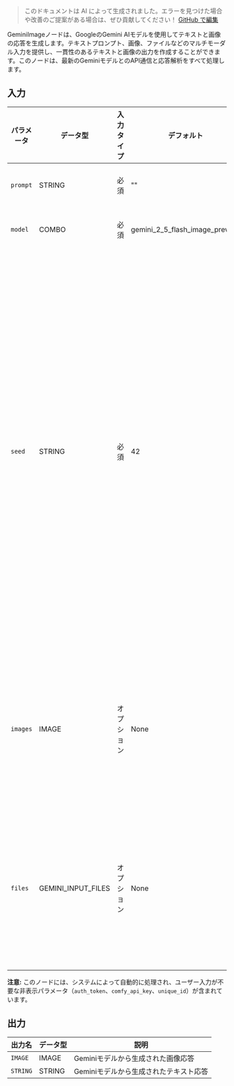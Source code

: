 > このドキュメントは AI によって生成されました。エラーを見つけた場合や改善のご提案がある場合は、ぜひ貢献してください！ [GitHub で編集](https://github.com/Comfy-Org/embedded-docs/blob/main/comfyui_embedded_docs/docs/GeminiImage/ja.md)

GeminiImageノードは、GoogleのGemini AIモデルを使用してテキストと画像の応答を生成します。テキストプロンプト、画像、ファイルなどのマルチモーダル入力を提供し、一貫性のあるテキストと画像の出力を作成することができます。このノードは、最新のGeminiモデルとのAPI通信と応答解析をすべて処理します。

## 入力

| パラメータ | データ型 | 入力タイプ | デフォルト | 範囲 | 説明 |
|-----------|-----------|------------|---------|-------|-------------|
| `prompt` | STRING | 必須 | "" | - | 生成用のテキストプロンプト |
| `model` | COMBO | 必須 | gemini_2_5_flash_image_preview | 利用可能なGeminiモデル<br>GeminiImageModel列挙型から抽出されたオプション | 応答生成に使用するGeminiモデル |
| `seed` | STRING | 必須 | 42 | 0 から 18446744073709551615 | seedを特定の値に固定すると、モデルは繰り返しリクエストに対して同じ応答を提供するよう最善を尽くします。確定的な出力は保証されません。また、モデルや温度などのパラメータ設定を変更すると、同じseed値を使用した場合でも応答にばらつきが生じることがあります。デフォルトでは、ランダムなseed値が使用されます。 |
| `images` | IMAGE | オプション | None | - | モデルのコンテキストとして使用するオプションの画像。複数の画像を含めるには、Batch Imagesノードを使用できます。 |
| `files` | GEMINI_INPUT_FILES | オプション | None | - | モデルのコンテキストとして使用するオプションのファイル。Gemini Generate Content Input Filesノードからの入力を受け付けます。 |

**注意:** このノードには、システムによって自動的に処理され、ユーザー入力が不要な非表示パラメータ（`auth_token`、`comfy_api_key`、`unique_id`）が含まれています。

## 出力

| 出力名 | データ型 | 説明 |
|-------------|-----------|-------------|
| `IMAGE` | IMAGE | Geminiモデルから生成された画像応答 |
| `STRING` | STRING | Geminiモデルから生成されたテキスト応答 |
